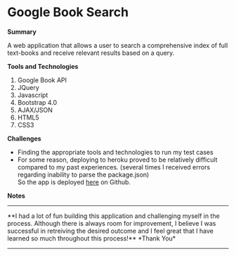 # Google Book Search

**Summary**

A web application that allows a user to search a comprehensive index of full text-books and receive relevant results based on a query.

**Tools and Technologies**
1. Google Book API
2. JQuery
3. Javascript
4. Bootstrap 4.0
5. AJAX/JSON
5. HTML5
6. CSS3


**Challenges**
- Finding the appropriate tools and technologies to run my test cases
- For some reason, deploying to heroku proved to be relatively difficult compared to my past experiences. (several times I received errors regarding inability to parse the package.json)  
So the app is deployed <a href="https://grandsuccess87.github.io/GoogleBookSearch/">here</a> on Github.

**Notes**
<hr>
**I had a lot of fun building this application and challenging myself in the process.  Although there is always room for improvement, I believe I was successful in retreiving the desired outcome and I feel great that I have learned so much throughout this process!**
*Thank You* 

<hr>
<!-- 
**Home Page**
![Homepage](/images/image1.jpg)
<!-[GitHub Logo](/images/logo.png) -->

<!-- <hr> -->

<!-- **Search Query with Title** -->
<!-- ![Homepage](/images/GBS_Image2.png)

![Homepage](/images/GBS_Image2b.png)

![Homepage](/images/GBS_Image2c.png) -->
<!-- 

<hr>

**Search Query with Author**
![Homepage](/images/GBS_Image3.png)

![Homepage](/images/GBS_Image3b.png)

 -->
<!-- <hr>

**Search Query with Topic**
![Homepage](/images/GBS_Image4.png)

![Homepage](/images/GBS_Image4b.png)
 --> 